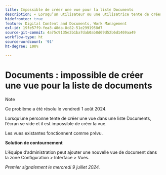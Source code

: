 ```yaml
---
title: Impossible de créer une vue pour la liste Documents
description: « Lorsqu’un utilisateur ou une utilisatrice tente de créer une vue dans une liste de documents, l’écran se vide et il est impossible de créer la vue.  »
hidefromtoc: true
feature: Digital Content and Documents, Work Management
exl-id: 19fe57f9-fea3-48da-8c82-51e2991958d7
source-git-commit: 4a75c9135e2b1ba7dab0ab8d69d52b6d1469aa49
workflow-type: ht
source-wordcount: '91'
ht-degree: 100%

---
```


# Documents : impossible de créer une vue pour la liste de documents

>[!NOTE]
>
>Ce problème a été résolu le vendredi 1 août 2024.

Lorsqu’une personne tente de créer une vue dans une liste Documents, l’écran se vide et il est impossible de créer la vue.

Les vues existantes fonctionnent comme prévu.

**Solution de contournement**

L’équipe d’administration peut ajouter une nouvelle vue de document dans la zone Configuration > Interface > Vues.

_Premier signalement le mercredi 9 juillet 2024._

